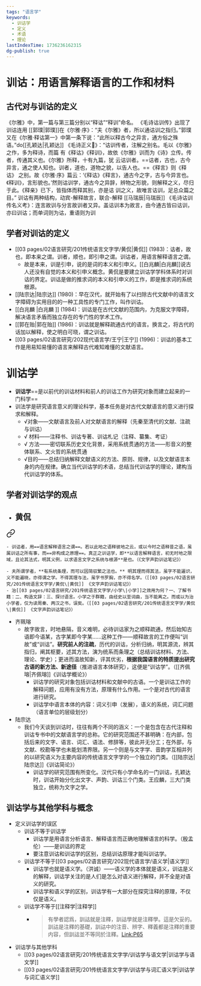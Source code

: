 ```yaml
---
tags: "语言学"
keywords:
  - 训诂学
  - 定义
  - 术语
  - 理论
lastIndexTime: 1736236162315
dg-publish: true
---
```

# 训诂：用语言解释语言的工作和材料​
## 古代对与训诂的定义
《尔雅》中，第一篇与第三篇分别以“释诂”“释训”命名。
《毛诗诂训传》出现了训诂连用
[[郭璞\|郭璞]]在《尔雅·序》：“夫《尔雅》者，所以通诂训之指归。”郭璞又在《尔雅·释诂第一》中第一条下说：“此所以释古今之异言，通方俗之殊语。”do[[孔颖达\|孔颖达]] 《毛诗正义🔗》：“诂训传者，注解之别名。毛以《尔雅》之作，多为释诗，而篇 有《释诂》《释训》，故依《尔雅》训而为《诗》立传。传者，传通其义也。《尔雅》所释，十有九篇，犹 云诂训者。==诂者，古也，古今异言，通之使人知也。训者，道也，道物之貌，以告人也。==《释言》则《释诂》 之别。故《尔雅·序》篇云：‘《释诂》《释言》，通古今之字，古与今异言也。《释训》，言形貌也。’然则诂训学，通古今之异辞，辨物之形貌，则解释之义，尽归于此。《释亲》已下，皆指体而释其别，亦是诂 训之义，故唯言诂训，足总众篇之目。”
训诂有两种结构，动宾-解释故言，联合-解释
[[马瑞辰\|马瑞辰]] 《毛诗诂训传名义考》：连言故训与分言故训者又异。盖诂训本为故言，由今通古皆曰诂训，亦曰训诂；而单词则为诂，重语则为训​
## 学者对训诂的定义
- [[03 pages/02语言研究/201传统语言文字学/黄侃\|黄侃]] (1983)：诂者，故也，即本来之谓。训者，顺也，即引申之谓。训诂者，用语言解释语言之谓。
	- 故是本来，训是引申，说的是词的本义和引申义。[[白兆麟\|白兆麟]]说古人还没有自觉的本义和引申义概念。黄侃是要建立训诂学学科体系时对训诂的界定。训诂是做的推求词的本义和引申义的工作，即是推求词的系统根源。​
- [[陆宗达\|陆宗达]] (1980)：早在汉代，就开始有了以扫除古代文献中的语言文字障碍为实用目的的一种工具性的专门工作，叫作训诂。
- [[白兆麟 \|白兆麟 ]] (1984)：训诂是在古代文献的范围内，为克服文字障碍，解决语言矛盾而独立存在的专门性的学术工作。
- [[郭在贻\|郭在贻]] (1986)：训诂就是解释疏通古代的语言。换言之，将古代的话加以解释，使之明白可晓，谓之训诂。
- [[03 pages/02语言研究/202现代语言学/王宁\|王宁]] (1996)：训诂的基本工作是用易知易懂的语言来解释古代难知难懂的文献语言。

# 训诂学
- **训诂学**==是以前代的训诂材料和前人的训诂工作为研究对象而建立起来的一门科学==
- 训法学是研究语言意义的理论科学，基本任务是对古代文献语言的意义进行探求和解释。
	- √对象——文献语言及前人对文献语言的解释（先秦至清代的文献、注疏与训诂）
	- √ 材料——注释书、训诂专著、训诂札记（注释、纂集、考证）
	- √ 方法——密切联系历史文化背景，采用系统贯通的方法——形音义的整体联系、文火哲的系统贯通
	- √目的——总结归纳解释文献语义的方法、原则、规律，以及文献语言本身的内在规律。确立当代训诂学的术语，总结当代训诂学的理论，建构当代训诂学的体系。


## 学者对训诂学的观点
- 黄侃
	- 
<div class="transclusion internal-embed is-loaded"><a class="markdown-embed-link" href="/03-pages/02/201//#oihbps" aria-label="Open link"><svg xmlns="http://www.w3.org/2000/svg" width="24" height="24" viewBox="0 0 24 24" fill="none" stroke="currentColor" stroke-width="2" stroke-linecap="round" stroke-linejoin="round" class="svg-icon lucide-link"><path d="M10 13a5 5 0 0 0 7.54.54l3-3a5 5 0 0 0-7.07-7.07l-1.72 1.71"></path><path d="M14 11a5 5 0 0 0-7.54-.54l-3 3a5 5 0 0 0 7.07 7.07l1.71-1.71"></path></svg></a><div class="markdown-embed">



	- 训诂者，用==语言解释语言之谓==。若以此地之语释彼地之云，或以今时之语释昔之语，虽属训诂之所有事，而==非构成之原理==。真正之训诂学，即**以语言解释语言，初无时地之限域，且论其法式，明其义例，以求语言文字之系统与根源**是也。（《文字声韵训诂笔记》） 

</div></div>

	- 夫所谓学者，**有系统条理，而可以因简驭繁之法也。** 明其理而得其法，虽字不能遍识，义不能遍晓，亦得谓之学。不得其理与法，虽字书罗胸，亦不得名学。（[[03 pages/02语言研究/201传统语言文字学/黄侃\|黄侃]] 《文字声韵训诂笔记》）
	- 治[[03 pages/02语言研究/201传统语言文字学/小学\|小学]]之效用为何？一、了解书籍：二、构造文辞：三、探讨语言。小学之于群籍，由经史以至词曲，当不能离之。而或以为治小学者，仅为读周秦、两汉之书，误矣。（[[03 pages/02语言研究/201传统语言文字学/黄侃\|黄侃]] 《文字声韵训诂笔记》）
- 齐珮瑢
	- 故字故言，时地悬隔，音义难明，必待训诂家为之顺释疏通，然后始知古语即今语某，古字某即今字某……这种工作——顺释故言的工作便叫“训故”或“训诂”。**研究前人的注疏**，历代的训诂，分析归纳，明其源流，辨其指归，阐其枢要，述其方法，演为统系而条理之（总结训诂材料、方法、理论、学史）；更进而温故知新，评其优劣，**根据我国语言的特质提出研究古语的新方法、新途径**（推进语言本体研究），这便是“训诂学”。（[[齐佩瑢\|齐佩瑢]]《训诂学概论》）​
		- 训诂学的研究对象包括训诂材料和文献中的古语。一个是训诂工作的解释问题，应用有没有方法，原理有什么作用。一个是对古代的语言进行研究。
		- 训诂学中语言本体的内容：词义引申（发展），语义的系统，词汇问题（语言单位的层级划分）​
- 陆宗达
	- 我们今天谈到训诂时，往往有两个不同的涵义：一个是包含在古代注释和训诂专书中的文献语言学的总称。它的研究范围还不甚明确：在内部，包括后来的文字、语言、词汇、语法、修辞等，彼此并无分工；在外部，与文献、校勘等学也未能划清界限。另一个则是与文字学、音韵学互相并列的以研究语义为主要内容的传统语言文字学的一个独立的门类。（[[陆宗达\|陆宗达]]《训诂简论》）​
		- 训诂学的研究范围有所变化。汉代只有小学命名的一门训诂​，孔颖达时，训诂开始分化出文字、声韵、训诂三个门类​。王应麟，三大门类独立，统称为文字之学​。

## 训诂学与其他学科与概念
- 定义训诂学的误区
	- 训诂不等于训诂学
		- 训诂学是用语言分析语言、解释语言而正确地理解语言的科学。（殷孟伦）——是训诂的界定
		- 要注意训诂和训诂学的区别，总结训诂原理才能叫训诂学。
	- 训诂学不等于[[03 pages/02语言研究/202现代语言学/语义学\|语义学]]
		- 训诂学也就是语义学。（洪诚）——语义学的本体就是语义，训诂是义的解释，训诂学关注的是人们是怎么对语义进行解释，并不全是对语义的研究。
		- 训诂学和语义学的区别，训诂学有一大部分在探究注释的原理，不仅仅是语义。
	- 训诂学不等于[[注释学\|注释学]]
		- >有學者認爲，訓詁就是注釋，訓詁學就是注釋學。這是欠妥的。訓詁是注釋的基礎，訓詁中的注音、辨字、釋義都是注釋的重要内容，但訓詁並不等同於注釋。[Link:P65](zotero://open-pdf/library/items/ZNU4XF54?page=65&annotation=7AUXGFZV)
- 训诂学与其他学科
	- [[03 pages/02语言研究/201传统语言文字学/训诂学与语文学\|训诂学与语文学]]
	- [[03 pages/02语言研究/201传统语言文字学/训诂学与词汇语义学\|训诂学与词汇语义学]]
